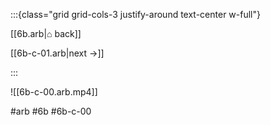 :::{class="grid grid-cols-3 justify-around text-center w-full"}
<span/>

[[6b.arb|⌂ back]]

[[6b-c-01.arb|next →]]

:::

![[6b-c-00.arb.mp4]]

#arb #6b #6b-c-00

